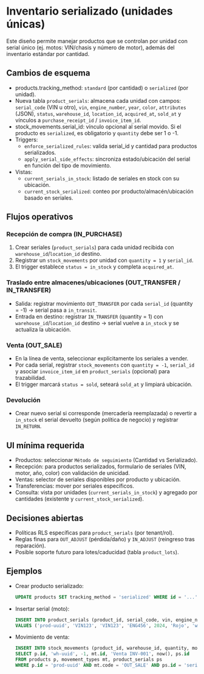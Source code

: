 # Inventario serializado (unidades únicas)

Este diseño permite manejar productos que se controlan por unidad con serial único (ej. motos: VIN/chasis y número de motor), además del inventario estándar por cantidad.

## Cambios de esquema

- products.tracking_method: `standard` (por cantidad) o `serialized` (por unidad).
- Nueva tabla `product_serials`: almacena cada unidad con campos: `serial_code` (VIN u otro), `vin`, `engine_number`, `year`, `color`, `attributes` (JSON), `status`, `warehouse_id`, `location_id`, `acquired_at`, `sold_at` y vínculos a `purchase_receipt_id` / `invoice_item_id`.
- stock_movements.serial_id: vínculo opcional al serial movido. Si el producto es `serialized`, es obligatorio y `quantity` debe ser 1 o -1.
- Triggers:
  - `enforce_serialized_rules`: valida serial_id y cantidad para productos serializados.
  - `apply_serial_side_effects`: sincroniza estado/ubicación del serial en función del tipo de movimiento.
- Vistas:
  - `current_serials_in_stock`: listado de seriales en stock con su ubicación.
  - `current_stock_serialized`: conteo por producto/almacén/ubicación basado en seriales.

## Flujos operativos

### Recepción de compra (IN_PURCHASE)
1. Crear seriales (`product_serials`) para cada unidad recibida con `warehouse_id`/`location_id` destino.
2. Registrar un `stock_movements` por unidad con `quantity = 1` y `serial_id`.
3. El trigger establece `status = in_stock` y completa `acquired_at`.

### Traslado entre almacenes/ubicaciones (OUT_TRANSFER / IN_TRANSFER)
- Salida: registrar movimiento `OUT_TRANSFER` por cada `serial_id` (quantity = -1) -> serial pasa a `in_transit`.
- Entrada en destino: registrar `IN_TRANSFER` (quantity = 1) con `warehouse_id`/`location_id` destino -> serial vuelve a `in_stock` y se actualiza la ubicación.

### Venta (OUT_SALE)
- En la línea de venta, seleccionar explícitamente los seriales a vender.
- Por cada serial, registrar `stock_movements` con `quantity = -1`, `serial_id` y asociar `invoice_item_id` en `product_serials` (opcional) para trazabilidad.
- El trigger marcará `status = sold`, seteará `sold_at` y limpiará ubicación.

### Devolución
- Crear nuevo serial si corresponde (mercadería reemplazada) o revertir a `in_stock` el serial devuelto (según política de negocio) y registrar `IN_RETURN`.

## UI mínima requerida

- Productos: seleccionar `Método de seguimiento` (Cantidad vs Serializado).
- Recepción: para productos serializados, formulario de seriales (VIN, motor, año, color) con validación de unicidad.
- Ventas: selector de seriales disponibles por producto y ubicación.
- Transferencias: mover por seriales específicos.
- Consulta: vista por unidades (`current_serials_in_stock`) y agregado por cantidades (existente y `current_stock_serialized`).

## Decisiones abiertas

- Políticas RLS específicas para `product_serials` (por tenant/rol).
- Reglas finas para `OUT_ADJUST` (pérdida/daño) y `IN_ADJUST` (reingreso tras reparación).
- Posible soporte futuro para lotes/caducidad (tabla `product_lots`).

## Ejemplos

- Crear producto serializado:
  ```sql
  UPDATE products SET tracking_method = 'serialized' WHERE id = '...';
  ```
- Insertar serial (moto):
  ```sql
  INSERT INTO product_serials (product_id, serial_code, vin, engine_number, year, color, warehouse_id)
  VALUES ('prod-uuid', 'VIN123', 'VIN123', 'ENG456', 2024, 'Rojo', 'wh-uuid');
  ```
- Movimiento de venta:
  ```sql
  INSERT INTO stock_movements (product_id, warehouse_id, quantity, movement_type_id, reference, movement_date, serial_id)
  SELECT p.id, 'wh-uuid', -1, mt.id, 'Venta INV-001', now(), ps.id
  FROM products p, movement_types mt, product_serials ps
  WHERE p.id = 'prod-uuid' AND mt.code = 'OUT_SALE' AND ps.id = 'serial-uuid';
  ```
